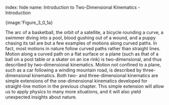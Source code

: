 index: hide
name: Introduction to Two-Dimensional Kinematics - Introduction


{image:'Figure_3_0_1a}
        

The arc of a basketball, the orbit of a satellite, a bicycle rounding a curve, a swimmer diving into a pool, blood gushing out of a wound, and a puppy chasing its tail are but a few examples of motions along curved paths. In fact, most motions in nature follow curved paths rather than straight lines. Motion along a curved path on a flat surface or a plane (such as that of a ball on a pool table or a skater on an ice rink) is two-dimensional, and thus described by two-dimensional kinematics. Motion not confined to a plane, such as a car following a winding mountain road, is described by three-dimensional kinematics. Both two- and three-dimensional kinematics are simple extensions of the one-dimensional kinematics developed for straight-line motion in the previous chapter. This simple extension will allow us to apply physics to many more situations, and it will also yield unexpected insights about nature.
